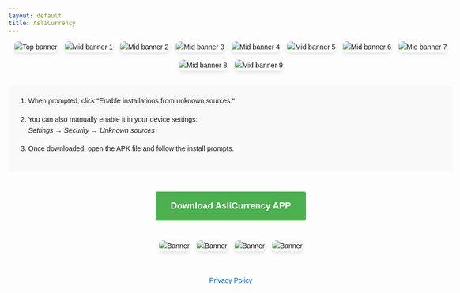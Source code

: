 ```yaml
---
layout: default
title: AsliCurrency
---
```


<!-- The three dashes above and below are required for Jekyll frontmatter -->

<div class="gallery">
  <img src="css/assets/top1.jpg" alt="Top banner">
  <img src="css/assets/top2.jpg" alt="Mid banner 1">
  <img src="css/assets/top3.jpg" alt="Mid banner 2">
  <img src="css/assets/top4.jpg" alt="Mid banner 3">
  <img src="css/assets/top5.jpg" alt="Mid banner 4">
  <img src="css/assets/top6.jpg" alt="Mid banner 5">
  <img src="css/assets/top7.jpg" alt="Mid banner 6">
  <img src="css/assets/top8.jpg" alt="Mid banner 7">
  <img src="css/assets/top9.jpg" alt="Mid banner 8">
  <img src="css/assets/top10.jpg" alt="Mid banner 9">
</div>

<ol class="steps">
  <li>When prompted, click "Enable installations from unknown sources."</li>
  <li>You can also manually enable it in your device settings:<br>
      <em>Settings → Security → Unknown sources</em>
  </li>
  <li>Once downloaded, open the APK file and follow the install prompts.</li>
</ol>

<div class="download-section">
  <a class="button"
     href="https://github.com/nedge-developers/aslicurrency/releases/download/v2.0/Aslicurrency.apk"
     target="_blank" rel="noopener">
    Download AsliCurrency APP
  </a>
</div>

<div class="gallery">
  <img src="css/assets/top11.jpg" alt="Banner">
  <img src="css/assets/top12.jpg" alt="Banner">
  <img src="css/assets/top13.jpg" alt="Banner">
  <img src="css/assets/top14.jpg" alt="Banner">
</div>

<div class="footer">
  <a href="privacy.md" class="link">Privacy Policy</a>
</div>

<style>
/* Body styles */
body {
  font-family: Arial, sans-serif;
  margin: 0;
  padding: 20px;
  max-width: 900px;
  margin: 0 auto;
  line-height: 1.6;
}

/* Gallery styles */
.gallery {
  display: flex;
  flex-wrap: wrap;
  justify-content: center;
  gap: 15px;
  margin-bottom: 30px;
}

.gallery img {
  max-width: 100%;
  height: auto;
  border-radius: 8px;
  box-shadow: 0 4px 8px rgba(0, 0, 0, 0.1);
}

/* Steps styles */
.steps {
  background-color: #f9f9f9;
  padding: 20px 40px;
  border-radius: 8px;
  margin-bottom: 30px;
}

.steps li {
  margin-bottom: 15px;
}

/* Download section styles */
.download-section {
  text-align: center;
  margin: 40px 0;
}

.button {
  display: inline-block;
  background-color: #4CAF50;
  color: white;
  padding: 15px 30px;
  text-decoration: none;
  border-radius: 4px;
  font-size: 18px;
  font-weight: bold;
  transition: background-color 0.3s;
}

.button:hover {
  background-color: #45a049;
}

/* Privacy link */
.footer {
  text-align: center;
  margin-top: 3rem;
}

.footer .link {
  color: #0066cc;
  text-decoration: none;
}

.footer .link:hover {
  text-decoration: underline;
}
</style>
